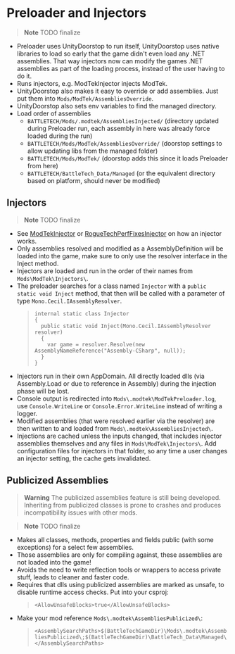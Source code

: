 ﻿# Preloader and Injectors

> **Note**
> TODO finalize

- Preloader uses UnityDoorstop to run itself, UnityDoorstop uses native libraries to load so early that the game didn't even load any .NET assemblies.
  That way injectors now can modify the games .NET assemblies as part of the loading process, instead of the user having to do it.
- Runs injectors, e.g. ModTekInjector injects ModTek.
- UnityDoorstop also makes it easy to override or add assemblies. Just put them into `Mods/ModTek/AssembliesOverride`.
- UnityDoorstop also sets env variables to find the managed directory.
- Load order of assemblies
  -  `BATTLETECH/Mods/.modtek/AssembliesInjected/` (directory updated during Preloader run, each assembly in here was already force loaded during the run)
  -  `BATTLETECH/Mods/ModTek/AssembliesOverride/` (doorstop settings to allow updating libs from the managed folder)
  -  `BATTLETECH/Mods/ModTek/` (doorstop adds this since it loads Preloader from here)
  -  `BATTLETECH/BattleTech_Data/Managed` (or the equivalent directory based on platform, should never be modified)

## Injectors

> **Note**
> TODO finalize

- See [ModTekInjector](https://github.com/BattletechModders/ModTek/blob/master/ModTekInjector/ModTekInjector.csproj)
  or [RogueTechPerfFixesInjector](https://github.com/BattletechModders/RogueTechPerfFixes/blob/master/RogueTechPerfFixesInjector/RogueTechPerfFixesInjector.csproj)
  on how an injector works.
- Only assemblies resolved and modified as a AssemblyDefinition will be loaded into the game, make sure to only use the resolver interface in the Inject method.
- Injectors are loaded and run in the order of their names from `Mods\ModTek\Injectors\`.
- The preloader searches for a class named `Injector` with a `public static void Inject` method, that then will be called with a parameter of type `Mono.Cecil.IAssemblyResolver`.
  > ```
  > internal static class Injector
  > {
  >   public static void Inject(Mono.Cecil.IAssemblyResolver resolver)
  >   {
  >     var game = resolver.Resolve(new AssemblyNameReference("Assembly-CSharp", null));
  >   }
  > }
  > ```
- Injectors run in their own AppDomain. All directly loaded dlls (via Assembly.Load or due to reference in Assembly) during the injection phase will be lost.
- Console output is redirected into `Mods\.modtek\ModTekPreloader.log`, use `Console.WriteLine` or `Console.Error.WriteLine` instead of writing a logger.
- Modified assemblies (that were resolved earlier via the resolver) are then written to and loaded from `Mods\.modtek\AssembliesInjected\`.
- Injections are cached unless the inputs changed, that includes injector assemblies themselves and any files in `Mods\ModTek\Injectors\`.
  Add configuration files for injectors in that folder, so any time a user changes an injector setting, the cache gets invalidated.

## Publicized Assemblies

> **Warning**
> The publicized assemblies feature is still being developed.
> Inheriting from publicized classes is prone to crashes and produces incompatibility issues with other mods.

> **Note**
> TODO finalize

- Makes all classes, methods, properties and fields public (with some exceptions) for a select few assemblies.
- Those assemblies are only for compiling against, these assemblies are not loaded into the game!
- Avoids the need to write reflection tools or wrappers to access private stuff, leads to cleaner and faster code.
- Requires that dlls using publicized assemblies are marked as unsafe, to disable runtime access checks. Put into your csproj:
  > ```<AllowUnsafeBlocks>true</AllowUnsafeBlocks>```
- Make your mod reference `Mods\.modtek\AssembliesPublicized\`:
  > ```<AssemblySearchPaths>$(BattleTechGameDir)\Mods\.modtek\AssembliesPublicized\;$(BattleTechGameDir)\BattleTech_Data\Managed\</AssemblySearchPaths>```
